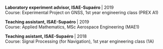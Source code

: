 <p>
  <b> Laboratory experiment advisor, ISAE-Supaéro </b> | 2019 
  <br> Course: Experimental Project on GNSS, 1st year engineering class (PREX A1)
</p>
<p>
  <b> Teaching assistant, ISAE-Supaéro </b> | 2019 
  <br> Course: Applied Mathematics, MSc Aerospace Engineering (MAE1)
</p>
<p>
  <b> Teaching asistant, ISAE-Supaéro </b> | 2018 
  <br> Course: Signal Processing (for Navigation), 1st year engineering class (1A)
</p>
